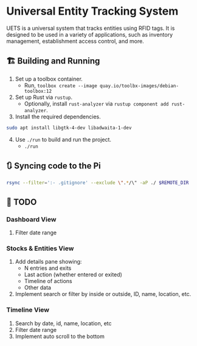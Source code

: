 # Universal Entity Tracking System

UETS is a universal system that tracks entities using RFID tags. It is designed to be used in a variety of applications, such as inventory management, establishment access control, and more.

## 🏗️ Building and Running

1. Set up a toolbox container.
   - Run, `toolbox create --image quay.io/toolbx-images/debian-toolbox:12`
2. Set up Rust via `rustup`.
   - Optionally, install `rust-analyzer` via `rustup component add rust-analyzer`.
3. Install the required dependencies.

```sh
sudo apt install libgtk-4-dev libadwaita-1-dev
```

4. Use `./run` to build and run the project.
   - `./run`

## 🔃 Syncing code to the Pi

```sh
rsync --filter=':- .gitignore' --exclude \".*/\" -aP ./ $REMOTE_DIR
```

## 📝 TODO

### Dashboard View

1. Filter date range

### Stocks & Entities View

1. Add details pane showing:
   - N entries and exits
   - Last action (whether entered or exited)
   - Timeline of actions
   - Other data
2. Implement search or filter by inside or outside, ID, name, location, etc.

### Timeline View

1. Search by date, id, name, location, etc
2. Filter date range
3. Implement auto scroll to the bottom
